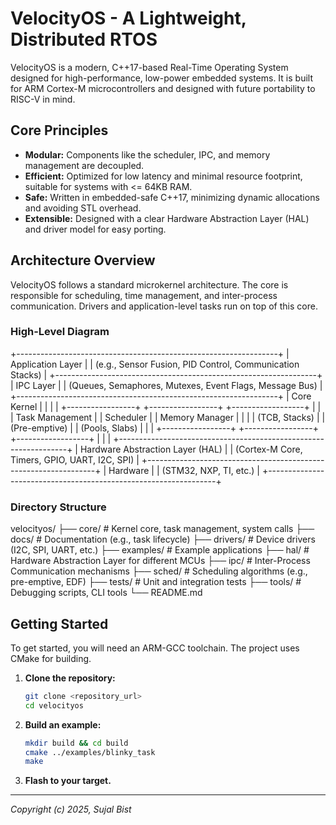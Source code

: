 # VelocityOS - A Lightweight, Distributed RTOS

VelocityOS is a modern, C++17-based Real-Time Operating System designed for high-performance, low-power embedded systems. It is built for ARM Cortex-M microcontrollers and designed with future portability to RISC-V in mind.

## Core Principles

- **Modular:** Components like the scheduler, IPC, and memory management are decoupled.
- **Efficient:** Optimized for low latency and minimal resource footprint, suitable for systems with <= 64KB RAM.
- **Safe:** Written in embedded-safe C++17, minimizing dynamic allocations and avoiding STL overhead.
- **Extensible:** Designed with a clear Hardware Abstraction Layer (HAL) and driver model for easy porting.

## Architecture Overview

VelocityOS follows a standard microkernel architecture. The core is responsible for scheduling, time management, and inter-process communication. Drivers and application-level tasks run on top of this core.

### High-Level Diagram


+-----------------------------------------------------------------+
|                         Application Layer                       |
| (e.g., Sensor Fusion, PID Control, Communication Stacks)        |
+-----------------------------------------------------------------+
|                             IPC Layer                           |
| (Queues, Semaphores, Mutexes, Event Flags, Message Bus)         |
+-----------------------------------------------------------------+
|                            Core Kernel                          |
|                                                                 |
|  +-----------------+  +-----------------+  +------------------+ |
|  | Task Management |  |    Scheduler    |  |  Memory Manager  | |
|  | (TCB, Stacks)   |  | (Pre-emptive)   |  | (Pools, Slabs)   | |
|  +-----------------+  +-----------------+  +------------------+ |
|                                                                 |
+-----------------------------------------------------------------+
|                 Hardware Abstraction Layer (HAL)                |
|           (Cortex-M Core, Timers, GPIO, UART, I2C, SPI)          |
+-----------------------------------------------------------------+
|                             Hardware                            |
|                  (STM32, NXP, TI, etc.)                         |
+-----------------------------------------------------------------+


### Directory Structure


velocityos/
├── core/         # Kernel core, task management, system calls
├── docs/         # Documentation (e.g., task lifecycle)
├── drivers/      # Device drivers (I2C, SPI, UART, etc.)
├── examples/     # Example applications
├── hal/          # Hardware Abstraction Layer for different MCUs
├── ipc/          # Inter-Process Communication mechanisms
├── sched/        # Scheduling algorithms (e.g., pre-emptive, EDF)
├── tests/        # Unit and integration tests
├── tools/        # Debugging scripts, CLI tools
└── README.md


## Getting Started

To get started, you will need an ARM-GCC toolchain. The project uses CMake for building.

1.  **Clone the repository:**
    ```bash
    git clone <repository_url>
    cd velocityos
    ```

2.  **Build an example:**
    ```bash
    mkdir build && cd build
    cmake ../examples/blinky_task
    make
    ```

3.  **Flash to your target.**

---
*Copyright (c) 2025, Sujal Bist*
